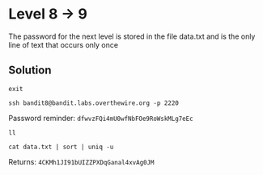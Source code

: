 # Level 8 -> 9

The password for the next level is stored in the file data.txt and is the only line of text that occurs only once

## Solution

```
exit
```

```
ssh bandit8@bandit.labs.overthewire.org -p 2220
```

Password reminder: `dfwvzFQi4mU0wfNbFOe9RoWskMLg7eEc`

```
ll
```

```
cat data.txt | sort | uniq -u
```

Returns: `4CKMh1JI91bUIZZPXDqGanal4xvAg0JM`
